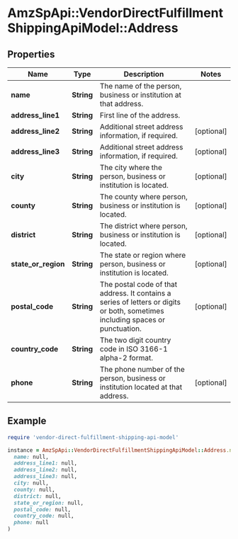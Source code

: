 # AmzSpApi::VendorDirectFulfillmentShippingApiModel::Address

## Properties

| Name | Type | Description | Notes |
| ---- | ---- | ----------- | ----- |
| **name** | **String** | The name of the person, business or institution at that address. |  |
| **address_line1** | **String** | First line of the address. |  |
| **address_line2** | **String** | Additional street address information, if required. | [optional] |
| **address_line3** | **String** | Additional street address information, if required. | [optional] |
| **city** | **String** | The city where the person, business or institution is located. | [optional] |
| **county** | **String** | The county where person, business or institution is located. | [optional] |
| **district** | **String** | The district where person, business or institution is located. | [optional] |
| **state_or_region** | **String** | The state or region where person, business or institution is located. | [optional] |
| **postal_code** | **String** | The postal code of that address. It contains a series of letters or digits or both, sometimes including spaces or punctuation. | [optional] |
| **country_code** | **String** | The two digit country code in ISO 3166-1 alpha-2 format. |  |
| **phone** | **String** | The phone number of the person, business or institution located at that address. | [optional] |

## Example

```ruby
require 'vendor-direct-fulfillment-shipping-api-model'

instance = AmzSpApi::VendorDirectFulfillmentShippingApiModel::Address.new(
  name: null,
  address_line1: null,
  address_line2: null,
  address_line3: null,
  city: null,
  county: null,
  district: null,
  state_or_region: null,
  postal_code: null,
  country_code: null,
  phone: null
)
```

